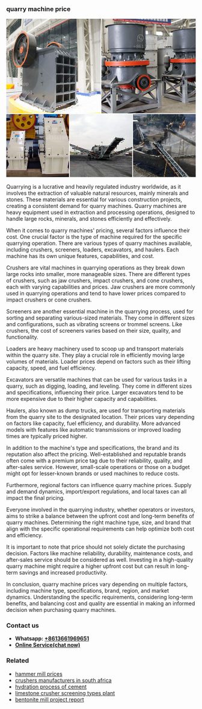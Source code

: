 <h3>quarry machine price</h3><img src='1704856952.jpg' alt=''><p>Quarrying is a lucrative and heavily regulated industry worldwide, as it involves the extraction of valuable natural resources, mainly minerals and stones. These materials are essential for various construction projects, creating a consistent demand for quarry machines. Quarry machines are heavy equipment used in extraction and processing operations, designed to handle large rocks, minerals, and stones efficiently and effectively.</p><p>When it comes to quarry machines' pricing, several factors influence their cost. One crucial factor is the type of machine required for the specific quarrying operation. There are various types of quarry machines available, including crushers, screeners, loaders, excavators, and haulers. Each machine has its own unique features, capabilities, and cost.</p><p>Crushers are vital machines in quarrying operations as they break down large rocks into smaller, more manageable sizes. There are different types of crushers, such as jaw crushers, impact crushers, and cone crushers, each with varying capabilities and prices. Jaw crushers are more commonly used in quarrying operations and tend to have lower prices compared to impact crushers or cone crushers.</p><p>Screeners are another essential machine in the quarrying process, used for sorting and separating various-sized materials. They come in different sizes and configurations, such as vibrating screens or trommel screens. Like crushers, the cost of screeners varies based on their size, quality, and functionality.</p><p>Loaders are heavy machinery used to scoop up and transport materials within the quarry site. They play a crucial role in efficiently moving large volumes of materials. Loader prices depend on factors such as their lifting capacity, speed, and fuel efficiency.</p><p>Excavators are versatile machines that can be used for various tasks in a quarry, such as digging, loading, and leveling. They come in different sizes and specifications, influencing their price. Larger excavators tend to be more expensive due to their higher capacity and capabilities.</p><p>Haulers, also known as dump trucks, are used for transporting materials from the quarry site to the designated location. Their prices vary depending on factors like capacity, fuel efficiency, and durability. More advanced models with features like automatic transmissions or improved loading times are typically priced higher.</p><p>In addition to the machine's type and specifications, the brand and its reputation also affect the pricing. Well-established and reputable brands often come with a premium price tag due to their reliability, quality, and after-sales service. However, small-scale operations or those on a budget might opt for lesser-known brands or used machines to reduce costs.</p><p>Furthermore, regional factors can influence quarry machine prices. Supply and demand dynamics, import/export regulations, and local taxes can all impact the final pricing.</p><p>Everyone involved in the quarrying industry, whether operators or investors, aims to strike a balance between the upfront cost and long-term benefits of quarry machines. Determining the right machine type, size, and brand that align with the specific operational requirements can help optimize both cost and efficiency.</p><p>It is important to note that price should not solely dictate the purchasing decision. Factors like machine reliability, durability, maintenance costs, and after-sales service should be considered as well. Investing in a high-quality quarry machine might require a higher upfront cost but can result in long-term savings and increased productivity.</p><p>In conclusion, quarry machine prices vary depending on multiple factors, including machine type, specifications, brand, region, and market dynamics. Understanding the specific requirements, considering long-term benefits, and balancing cost and quality are essential in making an informed decision when purchasing quarry machines.</p><h3>Contact us</h3><ul><li><strong>Whatsapp:&nbsp;<a href="https://wa.me/8613661969651">+8613661969651</a></strong></li><li><a href="https://swt.shibang-china.com/?git&amp;zhl&amp;quarry machine price"><strong>Online Service(chat now)</strong></a></li></ul><h3>Related</h3><ul><li><a href='hammer mill prices.md'>hammer mill prices</a></li><li><a href='crushers manufacturers in south africa.md'>crushers manufacturers in south africa</a></li><li><a href='hydration process of cement.md'>hydration process of cement</a></li><li><a href='limestone crusher screening types plant.md'>limestone crusher screening types plant</a></li><li><a href='bentonite mill project report.md'>bentonite mill project report</a></li></ul>